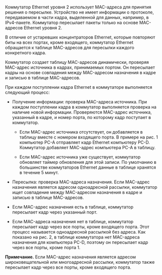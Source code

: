 Коммутатор Ethernet уровня 2 использует MAC-адреса для принятия решения о пересылке. Устройство не имеет информации о протоколе, передаваемом в части кадра, выделенной для данных, например, в IPv4-пакете. Коммутатор пересылает пакеты только на основе MAC-адресов Ethernet уровня 2.

В отличие от устаревших концентраторов Ethernet, которые повторяют биты на всех портах, кроме входящего, коммутатор Ethernet обращается к таблице MAC-адресов для пересылки каждого конкретного кадра.

Коммутатор создает таблицу MAC-адресов динамически, проверяя MAC-адрес источника в кадрах, принимаемых портом. Он пересылает кадры на основе совпадения между MAC-адресом назначения в кадре и записью в таблице MAC-адресов.

При каждом поступлении кадра Ethernet в коммутаторе выполняется следующий процесс:

- Получение информации: проверка MAC-адреса источника. При каждом поступлении кадра в коммутатор выполняется проверка на наличие новой информации. Проверяются MAC-адрес источника, указанный в кадре, и номер порта, по которому кадр поступает в коммутатор.

	- Если MAC-адрес источника отсутствует, он добавляется в таблицу вместе с номером входящего порта. В примере на рис. 1 компьютер PC-A отправляет кадр Ethernet компьютеру PC-D. Коммутатор добавляет MAC-адрес компьютера PC-A в таблицу.
	
	- Если MAC-адрес источника уже существует, коммутатор обновляет таймер обновления для этой записи. По умолчанию в большинстве коммутаторов Ethernet данные в таблице хранятся в течение 5 минут.

- Пересылка: проверка MAC-адреса назначения. Если MAC-адрес назначения является адресом одноадресной рассылки, коммутатор ищет совпадение между MAC-адресом назначения в кадре и записью в таблице MAC-адресов.

- Если MAC-адрес назначения есть в таблице, коммутатор пересылает кадр через указанный порт.

- Если MAC-адреса назначения нет в таблице, коммутатор пересылает кадр через все порты, кроме входящего порта. Этот процесс называется одноадресной рассылкой без адреса. Как показано на рис. 2, в таблице коммутатора нет MAC-адреса назначения для компьютера PC-D, поэтому он пересылает кадр через все порты, кроме порта 1.

**Примечание.** Если MAC-адрес назначения является адресом широковещательной или многоадресной рассылки, коммутатор также пересылает кадр через все порты, кроме входящего порта.